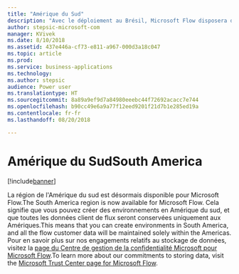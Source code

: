 ```yaml
---
title: "Amérique du Sud"
description: "Avec le déploiement au Brésil, Microsoft Flow disposera d'une parité totale avec toutes les régions Dynamics 365."
author: stepsic-microsoft-com
manager: KVivek
ms.date: 8/10/2018
ms.assetid: 437e446a-cf73-e811-a967-000d3a18c047
ms.topic: article
ms.prod: 
ms.service: business-applications
ms.technology: 
ms.author: stepsic
audience: Power user
ms.translationtype: HT
ms.sourcegitcommit: 8a89a9ef9d7a84980eeebc44f72692acacc7e744
ms.openlocfilehash: b90cc49e6a9a77f12eed9201f21d7b1e285ed19a
ms.contentlocale: fr-fr
ms.lasthandoff: 08/20/2018

---
```

# <a name="south-america"></a><span data-ttu-id="f16a9-103">Amérique du Sud</span><span class="sxs-lookup"><span data-stu-id="f16a9-103">South America</span></span>


[!include[banner](../../includes/banner.md)]

<span data-ttu-id="f16a9-104">La région de l'Amérique du sud est désormais disponible pour Microsoft Flow.</span><span class="sxs-lookup"><span data-stu-id="f16a9-104">The South America region is now available for Microsoft Flow.</span></span> <span data-ttu-id="f16a9-105">Cela signifie que vous pouvez créer des environnements en Amérique du sud, et que toutes les données client de flux seront conservées uniquement aux Amériques.</span><span class="sxs-lookup"><span data-stu-id="f16a9-105">This means that you can create environments in South America, and all the flow customer data will be maintained solely within the Americas.</span></span> <span data-ttu-id="f16a9-106">Pour en savoir plus sur nos engagements relatifs au stockage de données, visitez la [page du Centre de gestion de la confidentialité Microsoft pour Microsoft Flow](https://www.microsoft.com/en-us/TrustCenter/CloudServices/business-application-platform/data-location).</span><span class="sxs-lookup"><span data-stu-id="f16a9-106">To learn more about our commitments to storing data, visit the [Microsoft Trust Center page for Microsoft Flow](https://www.microsoft.com/en-us/TrustCenter/CloudServices/business-application-platform/data-location).</span></span>



